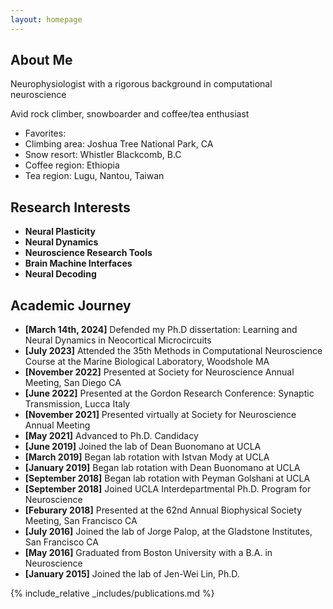 ```yaml
---
layout: homepage
---
```


## About Me

Neurophysiologist with a rigorous background in computational neuroscience

Avid rock climber, snowboarder and coffee/tea enthusiast
- Favorites:
- Climbing area: Joshua Tree National Park, CA
- Snow resort: Whistler Blackcomb, B.C
- Coffee region: Ethiopia
- Tea region: Lugu, Nantou, Taiwan  

## Research Interests

- **Neural Plasticity** 
- **Neural Dynamics**
- **Neuroscience Research Tools**
- **Brain Machine Interfaces**
- **Neural Decoding**

## Academic Journey

- **[March 14th, 2024]** Defended my Ph.D dissertation: Learning and Neural Dynamics in Neocortical Microcircuits
- **[July 2023]** Attended the 35th Methods in Computational Neuroscience Course at the Marine Biological Laboratory, Woodshole MA
- **[November 2022]** Presented at Society for Neuroscience Annual Meeting, San Diego CA
- **[June 2022]** Presented at the Gordon Research Conference: Synaptic Transmission, Lucca Italy
- **[November 2021]** Presented virtually at Society for Neuroscience Annual Meeting
- **[May 2021]** Advanced to Ph.D. Candidacy
- **[June 2019]** Joined the lab of Dean Buonomano at UCLA
- **[March 2019]** Began lab rotation with Istvan Mody at UCLA
- **[January 2019]** Began lab rotation with Dean Buonomano at UCLA
- **[September 2018]** Began lab rotation with Peyman Golshani at UCLA
- **[September 2018]** Joined UCLA Interdepartmental Ph.D. Program for Neuroscience
- **[Feburary 2018]** Presented at the 62nd Annual Biophysical Society Meeting, San Francisco CA
- **[July 2016]** Joined the lab of Jorge Palop, at the Gladstone Institutes, San Francisco CA
- **[May 2016]** Graduated from Boston University with a B.A. in Neuroscience
- **[January 2015]** Joined the lab of Jen-Wei Lin, Ph.D.

{% include_relative _includes/publications.md %}

